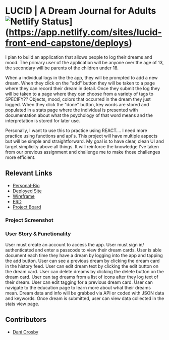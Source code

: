 
# LUCID | A Dream Journal for Adults ![Netlify Status](https://api.netlify.com/api/v1/badges/7faacd10-cfbd-44ae-845c-c0483042b443/deploy-status)](https://app.netlify.com/sites/lucid-front-end-capstone/deploys)

I plan to build an application that allows people to log their dreams and mood. The primary user  of the application will be anyone over the age of 13, the secondary will be parents of the children under 18.

When a individual logs in the the app, they will be prompted to add a new dream. When they click on the "add" button they will be taken to a page where they can record their dream in detail. Once they submit the log they will be taken to a page where they can choose from a variety of tags to SPECIFY?? Objects, mood, colors that occurred in the dream they just logged. When they click the "done" button, key words are stored and populated in a stats page where the individual is presented with documentation about what the psychology of that word means and the interpretation is stored for later use.

Personally, I want to use this to practice using REACT…. I need more practice using functions and api's. This project will have multiple aspects but will be simple and straightforward. My goal is to have clear, clean UI and target simplicity above all things. It will reinforce the knowledge I've taken from our previous assignment and challenge me to make those challenges more efficient.


## Relevant Links
- [Personal-Bio](https://dani-crosby-bio-react.netlify.app/)
- [Deployed Site](https://app.netlify.com/sites/lucid-front-end-capstone/settings/general)
- [Wireframe](https://lucid.app/lucidchart/1bd7f100-cdf6-4852-97dc-1588f7c5c4d5/edit?beaconFlowId=E0B53EF0B688490E&page=~LKHoN1zVXCp#)
- [ERD](https://lucid.app/lucidchart/1bd7f100-cdf6-4852-97dc-1588f7c5c4d5/edit?beaconFlowId=E0B53EF0B688490E&page=0_0#)
- [Project Board](https://github.com/danicrosby/LUCID-Front-End-Capstone/projects)

### Project Screenshot



### User Story & Functionality

User must create an account to access the app.
User must sign in/ authenticated and enter a passcode to view their dream cards.
User is able document each time they have a dream by logging into the app and tapping the add button.
User can see a previous dream by clicking the dream card in the history feed.
User can edit dream text by clicking the edit button on the dream card.
User can delete dreams by clicking the delete button on the dream card.
User can tag dreams from a list of icons after they log text of their dream.
User can edit tagging for a previous dream card.
User can navigate to the education page to learn more about what their dreams mean.
Dream data and info will be grabbed via API or coded with JSON data and keywords.
Once dream is submitted, user can view data collected in the stats view page.


## Contributors
- [Dani Crosby](https://github.com/danicrosby)
